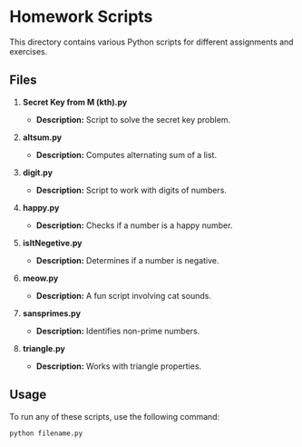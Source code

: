 # Homework Scripts

This directory contains various Python scripts for different assignments and exercises.

## Files

1. **Secret Key from M (kth).py**
   - **Description:** Script to solve the secret key problem.

2. **altsum.py**
   - **Description:** Computes alternating sum of a list.

3. **digit.py**
   - **Description:** Script to work with digits of numbers.

4. **happy.py**
   - **Description:** Checks if a number is a happy number.

5. **isItNegetive.py**
   - **Description:** Determines if a number is negative.

6. **meow.py**
   - **Description:** A fun script involving cat sounds.

7. **sansprimes.py**
   - **Description:** Identifies non-prime numbers.

8. **triangle.py**
   - **Description:** Works with triangle properties.

## Usage
To run any of these scripts, use the following command:

```bash
python filename.py
